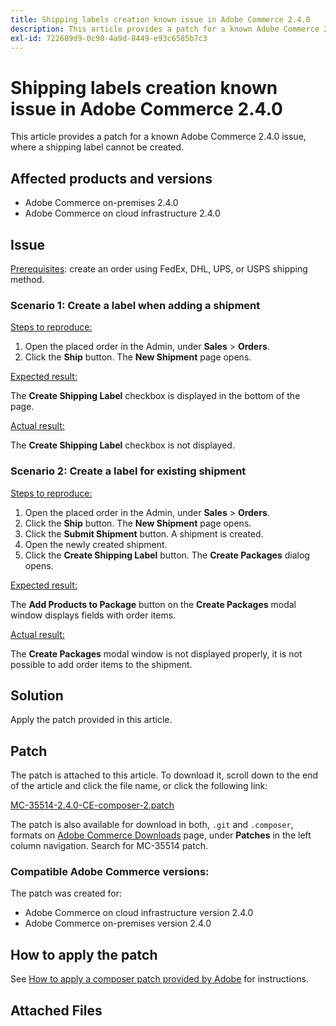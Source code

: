```yaml
---
title: Shipping labels creation known issue in Adobe Commerce 2.4.0
description: This article provides a patch for a known Adobe Commerce 2.4.0 issue, where a shipping label cannot be created.
exl-id: 722689d9-0c90-4a9d-8449-e93c6585b7c3
---
```

# Shipping labels creation known issue in Adobe Commerce 2.4.0

This article provides a patch for a known Adobe Commerce 2.4.0 issue, where a shipping label cannot be created.

## Affected products and versions

* Adobe Commerce on-premises 2.4.0
* Adobe Commerce on cloud infrastructure 2.4.0

## Issue

 <u>Prerequisites</u>: create an order using FedEx, DHL, UPS, or USPS shipping method.

### Scenario 1: Create a label when adding a shipment

 <u>Steps to reproduce:</u>

1. Open the placed order in the Admin, under **Sales** > **Orders**.
1. Click the **Ship** button. The **New Shipment** page opens.

 <u>Expected result:</u>

The **Create Shipping Label** checkbox is displayed in the bottom of the page.

 <u>Actual result:</u>

The **Create Shipping Label** checkbox is not displayed.

### Scenario 2: Create a label for existing shipment

 <u>Steps to reproduce:</u>

1. Open the placed order in the Admin, under **Sales** > **Orders**.
1. Click the **Ship** button. The **New Shipment** page opens.
1. Click the **Submit Shipment** button. A shipment is created.
1. Open the newly created shipment.
1. Click the **Create Shipping Label** button. The **Create Packages** dialog opens.

 <u>Expected result:</u>

The **Add Products to Package** button on the **Create Packages** modal window displays fields with order items.

 <u>Actual result:</u>

The **Create Packages** modal window is not displayed properly, it is not possible to add order items to the shipment.

## Solution

Apply the patch provided in this article.

## Patch

The patch is attached to this article. To download it, scroll down to the end of the article and click the file name, or click the following link:

 [MC-35514-2.4.0-CE-composer-2.patch](assets/MC-35514-2.4.0-CE-composer-2.patch.zip)

The patch is also available for download in both, `.git` and `.composer`, formats on [Adobe Commerce Downloads](https://magento.com/tech-resources/download) page, under **Patches** in the left column navigation. Search for MC-35514 patch.

### Compatible Adobe Commerce versions:

The patch was created for:

* Adobe Commerce on cloud infrastructure version 2.4.0
* Adobe Commerce on-premises version 2.4.0

## How to apply the patch

See [How to apply a composer patch provided by Adobe](https://support.magento.com/hc/en-us/articles/360028367731) for instructions.

## Attached Files
